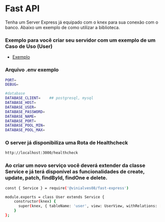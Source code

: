 # Fast API

Tenha um Server Express já equipado com o knex para sua conexão com o banco. Abaixo um exemplo de como utilizar a biblioteca.

### Exemplo para você criar seu servidor com um exemplo de um Caso de Uso (User)
- [Exemplo](https://github.com/vinialves008/fast-express/tree/master/exemplo/api-fast)

### Arquivo .env exemplo
```sh
PORT=
DEBUG=

#database
DATABASE_CLIENT=    ## postgresql, mysql
DATABASE_HOST=
DATABASE_USER=
DATABASE_PASSWORD=
DATABASE_NAME=
DATABASE_PORT=
DATABASE_POOL_MIN=
DATABASE_POOL_MAX=
```
### O server já disponibiliza uma Rota de Healthcheck
```sh
http://localhost:3000/healthcheck
```


### Ao criar um novo serviço você deverá extender da classe Service e já terá disponível as funcionalidades de create, update, patch, findById, findOne e delete.
```sh
const { Service } = require('@vinialves08/fast-express')

module.exports = class User extends Service {
    constructor(knex) {
      super(knex, { tableName: 'user', view: UserView, withRelations: ['endereco'] });
    }
};
```